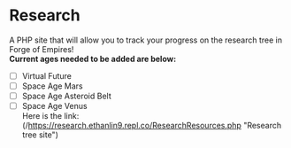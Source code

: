 # Research
A PHP site that will allow you to track your progress on the research tree in Forge of Empires!\
**Current ages needed to be added are below:** 
- [ ] Virtual Future
- [ ] Space Age Mars
- [ ] Space Age Asteroid Belt
- [ ] Space Age Venus\
Here is the link: (/https://research.ethanlin9.repl.co/ResearchResources.php "Research tree site")
